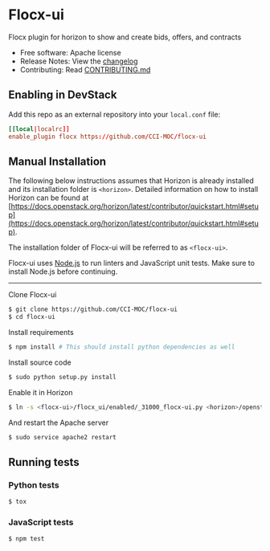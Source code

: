 # Flocx-ui

Flocx plugin for horizon to show and create bids, offers, and contracts

* Free software: Apache license
* Release Notes: View the [changelog](CHANGELOG.md)
* Contributing: Read [CONTRIBUTING.md](CONTRIBUTING.md)

## Enabling in DevStack

Add this repo as an external repository into your `local.conf` file:

```conf
[[local|localrc]]
enable_plugin flocx https://github.com/CCI-MOC/flocx-ui
```

## Manual Installation

The following below instructions assumes that Horizon is already installed and its installation folder is `<horizon>`. Detailed information on how to install Horizon can be found at [https://docs.openstack.org/horizon/latest/contributor/quickstart.html#setup](https://docs.openstack.org/horizon/latest/contributor/quickstart.html#setup).

The installation folder of Flocx-ui will be referred to as `<flocx-ui>`.

Flocx-ui uses [Node.js](https://nodejs.org) to run linters and JavaScript unit tests. Make sure to install Node.js before continuing.

---

Clone Flocx-ui

```bash
$ git clone https://github.com/CCI-MOC/flocx-ui
$ cd flocx-ui
```

Install requirements

```bash
$ npm install # This should install python dependencies as well
```

Install source code

```bash
$ sudo python setup.py install
```

Enable it in Horizon

```bash
$ ln -s <flocx-ui>/flocx_ui/enabled/_31000_flocx-ui.py <horizon>/openstack_dashboard/local/enabled
```

And restart the Apache server

```bash
$ sudo service apache2 restart
```

## Running tests

### Python tests

```bash
$ tox
```

### JavaScript tests

```bash
$ npm test
```
